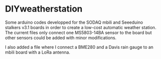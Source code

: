 # DIYweatherstation

Some arduino codes developped for the SODAQ mbili and Seeeduino stalkers v3.1 boards in order to create a low-cost automatic weather station. The current files only connect one MS5803-14BA sensor to the board but other sensors could be added with minor modifications.

I also added a file where I connect a BME280 and a Davis rain gauge to an mbili board with a LoRa antenna.
